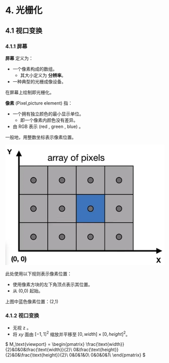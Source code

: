 # 4. 光栅化

## 4.1 视口变换

### 4.1.1 屏幕

**屏幕** 定义为：

- 一个像素构成的数组。
  - 其大小定义为 **分辨率**。
- 一种典型的光栅成像设备。

在屏幕上绘制即光栅化。

**像素** (Pixel,picture element) 指：

- 一个拥有独立颜色的最小显示单位。
  - 即一个像素内颜色没有差异。
- 由 RGB 表示 (red , green , blue) 。

一般地，用整数坐标表示像素位置。

![像素位置](../pic/posOfPixel.png)

此处使用以下规则表示像素位置：

- 使用像素方块的左下角顶点表示其位置。
- 从 (0,0) 起始。

上图中蓝色像素位置：(2,1)

### 4.1.2 视口变换

- 无视 z 。
- 将 $xy$ 面由 $[-1,1]^2$ 缩放并平移至 $[0,width]\times[0,height]^2$。

$
M_\text{viewport} =
\begin{pmatrix}
\frac{\text{width}}{2}&0&0&\frac{\text{width}}{2}\\
0&\frac{\text{height}}{2}&0&\frac{\text{height}}{2}\\
0&0&1&0\\
0&0&0&1\\
\end{pmatrix}
$
